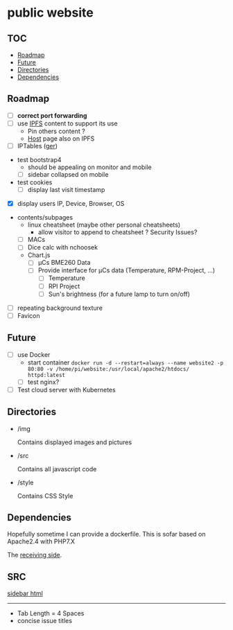 # public website

## TOC
- [Roadmap](#Roadmap)
- [Future](#Future)
- [Directories](#Directories)
- [Dependencies](#Dependencies)

## Roadmap
- [ ] __correct port forwarding__
- [ ] use [IPFS](https://ipfs.io/) content to support its use
    - Pin others content ?
    - [Host](https://medium.com/coinmonks/how-i-hosted-my-website-on-ipfs-431919d7440a) page also on IPFS
- [ ] IPTables ([ger](https://de.wikibooks.org/wiki/Linux-Praxisbuch/_Linux-Firewall_mit_IP-Tables))
- test bootstrap4
    - should be appealing on monitor and mobile
    - [ ] sidebar collapsed on mobile
- test cookies
    - [ ] display last visit timestamp
- [x] display users IP, Device, Browser, OS
- contents/subpages
    - linux cheatsheet (maybe other personal cheatsheets)
        - allow visitor to append to cheatsheet ? Security Issues?
    - [ ] MACs
    - [ ] Dice calc with nchoosek
    - Chart.js
        - [ ] µCs BME260 Data
        - [ ] Provide interface for µCs data (Temperature, RPM-Project, ...)
            - [ ] Temperature
            - [ ] RPI Project
            - [ ] Sun's brightness (for a future lamp to turn on/off)
- [ ] repeating background texture
- [ ] Favicon

## Future
- [ ] use Docker
    - start container `docker run -d --restart=always --name website2 -p 80:80 -v /home/pi/website:/usr/local/apache2/htdocs/ httpd:latest`
    - [ ] test nginx?
- [ ] Test cloud server with Kubernetes

## Directories
- /img

    Contains displayed images and pictures

- /src

    Contains all javascript code

- /style

    Contains CSS Style

## Dependencies
Hopefully sometime I can provide a dockerfile. This is sofar based on Apache2.4 with PHP7.X

The [receiving side](https://github.com/jarvis-owl/node_post).

## SRC
[sidebar html](https://bootstrapious.com/p/bootstrap-sidebar)

---

- Tab Length = 4 Spaces
- concise issue titles
